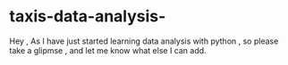 # taxis-data-analysis-
Hey , As I have just started learning data analysis with python , so please take a glipmse , and let me know what else I can add. 
